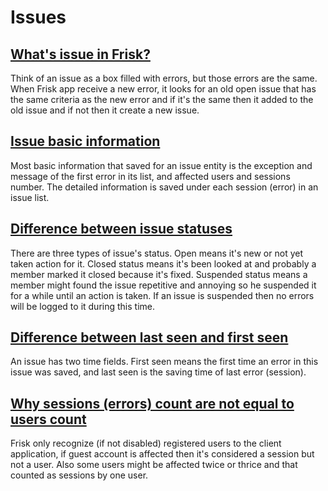 # Issues

 <a name="what-issue"></a>
## [What's issue in Frisk?](#what-is-issue)
Think of an issue as a box filled with errors, but those errors are the same. When Frisk app receive a new error, it looks for an old open issue that has the same criteria as the new error and if it's the same then it added to the old issue and if not then it create a new issue.

 <a name="issue-basic-information"></a>
## [Issue basic information](#issue-basic-information)
Most basic information that saved for an issue entity is the exception and message of the first error in its list, and affected users and sessions number. The detailed information is saved under each session (error) in an issue list.

 <a name="issue-statuses"></a>
## [Difference between issue statuses](#issue-statuses)
There are three types of issue's status. Open means it's new or not yet taken action for it. Closed status means it's been looked at and probably a member marked it closed because it's fixed. Suspended status means a member might found the issue repetitive and annoying so he suspended it for a while until an action is taken. If an issue is suspended then no errors will be logged to it during this time.

 <a name="issue-seen"></a>
## [Difference between last seen and first seen](#issue-seen)
An issue has two time fields. First seen means the first time an error in this issue was saved, and last seen is the saving time of last error (session).

 <a name="issue-counts"></a>
## [Why sessions (errors) count are not equal to users count](#issue-counts)
Frisk only recognize (if not disabled) registered users to the client application, if guest account is affected then it's considered a session but not a user. Also some users might be affected twice or thrice and that counted as sessions by one user.

